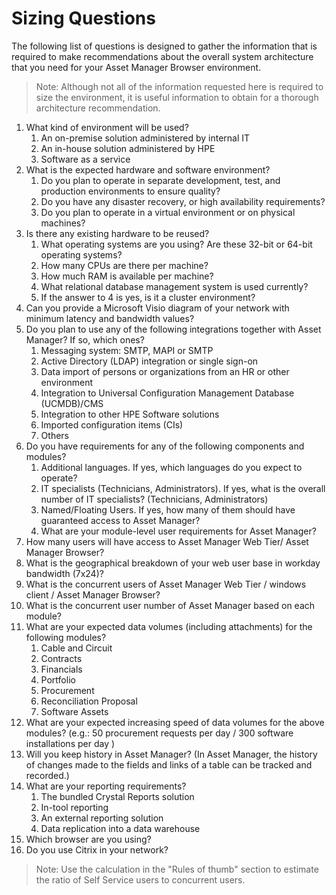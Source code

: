 # Sizing Questions
The following list of questions is designed to gather the information that is required to make recommendations about the overall system architecture that you need for your Asset Manager Browser environment.   

>Note: Although not all of the information requested here is required to size the environment, it is useful information to obtain for a thorough architecture recommendation. 

1.	What kind of environment will be used?
	1.	An on-premise solution administered by internal IT
	2.	An in-house solution administered by HPE
	3.	Software as a service
2.	What is the expected hardware and software environment?
	1.	Do you plan to operate in separate development, test, and production environments to ensure quality?
	2.	Do you have any disaster recovery, or high availability requirements?
	3.	Do you plan to operate in a virtual environment or on physical machines?
3.	Is there any existing hardware to be reused?
	1.	What operating systems are you using? Are these 32-bit or 64-bit operating systems?
	2.	How many CPUs are there per machine?
	3.	How much RAM is available per machine?
	4.	What relational database management system is used currently?
	5.	If the answer to 4 is yes, is it a cluster environment?
4.	Can you provide a Microsoft Visio diagram of your network with minimum latency and bandwidth values?
5.	Do you plan to use any of the following integrations together with Asset Manager?  If so, which ones?
	1.	Messaging system: SMTP, MAPI or SMTP
	2.	Active Directory (LDAP) integration or single sign-on
	3.	Data import of persons or organizations from an HR or other environment
	4.	Integration to Universal Configuration Management Database (UCMDB)/CMS
	5.	Integration to other HPE Software solutions
	6.	Imported configuration items (CIs)
	7.	Others
6.	Do you have requirements for any of the following components and modules?
	1.	Additional languages. If yes, which languages do you expect to operate?
	2.	IT specialists (Technicians, Administrators). If yes, what is the overall number of IT specialists? (Technicians, Administrators)
	3.	Named/Floating Users. If yes, how many of them should have guaranteed access to Asset Manager?
	4.	What are your module-level user requirements for Asset Manager?
7.	How many users will have access to Asset Manager Web Tier/ Asset Manager Browser?
8.	What is the geographical breakdown of your web user base in workday bandwidth (7x24)?
9.	What is the concurrent users of Asset Manager Web Tier / windows client / Asset Manager Browser?
10.	What is the concurrent user number of Asset Manager based on each module?
11.	What are your expected data volumes (including attachments) for the following modules?
	1.	Cable and Circuit
	2.	Contracts
	3.	Financials
	4.	Portfolio
	5.	Procurement
	6.	Reconciliation Proposal
	7.	Software Assets
12.	What are your expected increasing speed of data volumes for the above modules? (e.g.: 50 procurement requests per day / 300 software installations per day )
13.	Will you keep history in Asset Manager? (In Asset Manager, the history of changes made to the fields and links of a table can be tracked and recorded.)
14.	What are your reporting requirements?
	1.	The bundled Crystal Reports solution
	2.	In-tool reporting
	3.	An external reporting solution
	4.	Data replication into a data warehouse
15.	Which browser are you using?
16.	Do you use Citrix in your network?


> Note: Use the calculation in the "Rules of thumb" section to estimate the ratio of Self Service users to concurrent users. 

